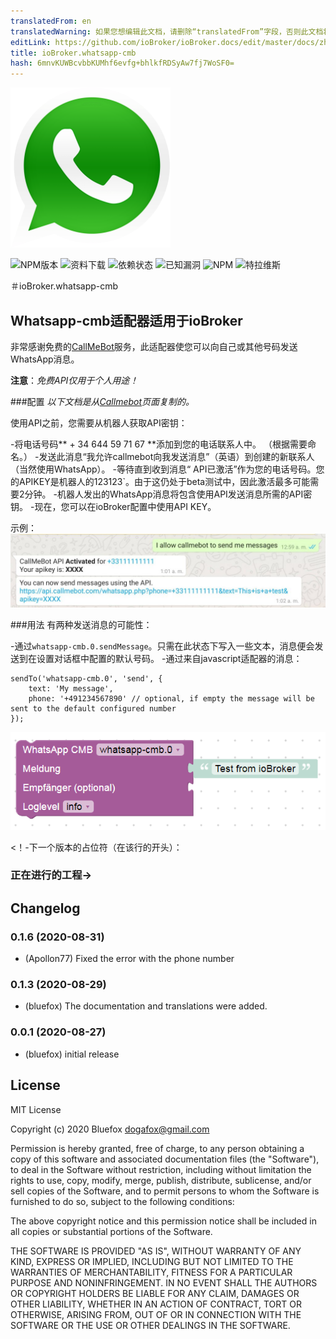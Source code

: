 ```yaml
---
translatedFrom: en
translatedWarning: 如果您想编辑此文档，请删除“translatedFrom”字段，否则此文档将再次自动翻译
editLink: https://github.com/ioBroker/ioBroker.docs/edit/master/docs/zh-cn/adapterref/iobroker.whatsapp-cmb/README.md
title: ioBroker.whatsapp-cmb
hash: 6mnvKUWBcvbbKUMhf6evfg+bhlkfRDSyAw7fj7WoSF0=
---
```

![商标](../../../en/adapterref/iobroker.whatsapp-cmb/admin/whatsapp-cmb.png)

![NPM版本](http://img.shields.io/npm/v/iobroker.whatsapp-cmb.svg)
![资料下载](https://img.shields.io/npm/dm/iobroker.whatsapp-cmb.svg)
![依赖状态](https://img.shields.io/david/ioBroker/iobroker.whatsapp-cmb.svg)
![已知漏洞](https://snyk.io/test/github/ioBroker/ioBroker.whatsapp-cmb/badge.svg)
![NPM](https://nodei.co/npm/iobroker.whatsapp-cmb.png?downloads=true)
![特拉维斯](http://img.shields.io/travis/ioBroker/ioBroker.whatsapp-cmb/master.svg)

＃ioBroker.whatsapp-cmb
## Whatsapp-cmb适配器适用于ioBroker
非常感谢免费的[CallMeBot](https://www.callmebot.com/blog/free-api-whatsapp-messages/)服务，此适配器使您可以向自己或其他号码发送WhatsApp消息。

**注意**：*免费API仅用于个人用途！*

###配置
*以下文档是从[Callmebot](https://www.callmebot.com/blog/free-api-whatsapp-messages/)页面复制的。*

使用API之前，您需要从机器人获取API密钥：

-将电话号码** + 34 644 59 71 67 **添加到您的电话联系人中。 （根据需要命名。）
-发送此消息“我允许callmebot向我发送消息”（英语）到创建的新联系人（当然使用WhatsApp）。
-等待直到收到消息“ API已激活”作为您的电话号码。您的APIKEY是机器人的123123`。由于这仍处于beta测试中，因此激活最多可能需要2分钟。
-机器人发出的WhatsApp消息将包含使用API发送消息所需的API密钥。
-现在，您可以在ioBroker配置中使用API KEY。

示例：![例](../../../en/adapterref/iobroker.whatsapp-cmb/img/whatsapp.jpg)

###用法
有两种发送消息的可能性：

-通过`whatsapp-cmb.0.sendMessage`。只需在此状态下写入一些文本，消息便会发送到在设置对话框中配置的默认号码。
-通过来自javascript适配器的消息：

```
sendTo('whatsapp-cmb.0', 'send', {
    text: 'My message',
    phone: '+491234567890' // optional, if empty the message will be sent to the default configured number
});
```

![块状](../../../en/adapterref/iobroker.whatsapp-cmb/img/blockly.png)

<！-下一个版本的占位符（在该行的开头）：

### __正在进行的工程__->

## Changelog
### 0.1.6 (2020-08-31)
* (Apollon77) Fixed the error with the phone number

### 0.1.3 (2020-08-29)
* (bluefox) The documentation and translations were added.

### 0.0.1 (2020-08-27)
* (bluefox) initial release

## License
MIT License

Copyright (c) 2020 Bluefox <dogafox@gmail.com>

Permission is hereby granted, free of charge, to any person obtaining a copy
of this software and associated documentation files (the "Software"), to deal
in the Software without restriction, including without limitation the rights
to use, copy, modify, merge, publish, distribute, sublicense, and/or sell
copies of the Software, and to permit persons to whom the Software is
furnished to do so, subject to the following conditions:

The above copyright notice and this permission notice shall be included in all
copies or substantial portions of the Software.

THE SOFTWARE IS PROVIDED "AS IS", WITHOUT WARRANTY OF ANY KIND, EXPRESS OR
IMPLIED, INCLUDING BUT NOT LIMITED TO THE WARRANTIES OF MERCHANTABILITY,
FITNESS FOR A PARTICULAR PURPOSE AND NONINFRINGEMENT. IN NO EVENT SHALL THE
AUTHORS OR COPYRIGHT HOLDERS BE LIABLE FOR ANY CLAIM, DAMAGES OR OTHER
LIABILITY, WHETHER IN AN ACTION OF CONTRACT, TORT OR OTHERWISE, ARISING FROM,
OUT OF OR IN CONNECTION WITH THE SOFTWARE OR THE USE OR OTHER DEALINGS IN THE
SOFTWARE.